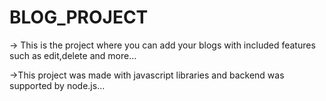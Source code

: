# BLOG_PROJECT
-> This is the project where you can add your blogs with included features such as edit,delete and more...

->This project was made with javascript libraries and backend was supported by node.js...
